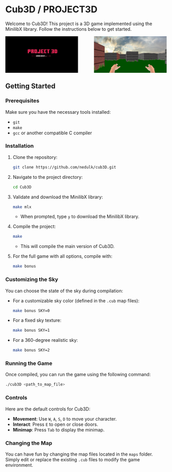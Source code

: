 # Cub3D / PROJECT3D

Welcome to Cub3D! This project is a 3D game implemented using the MinilibX library. Follow the instructions below to get started.

<div style="display: flex; justify-content: space-between;">
    <img src="./screenshots/load_screen2.png" alt="Load Screen" width="45%">
    <img src="./screenshots/sky_360_screen1.png" alt="360 Sky Screen" width="45%">
</div>


## Getting Started

### Prerequisites

Make sure you have the necessary tools installed:
- `git`
- `make`
- `gcc` or another compatible C compiler

### Installation

1. Clone the repository:
    ```sh
    git clone https://github.com/nedulk/cub3D.git
    ```

2. Navigate to the project directory:
    ```sh
    cd Cub3D
    ```

3. Validate and download the MinilibX library:
    ```sh
    make mlx
    ```

    - When prompted, type `y` to download the MinilibX library.

4. Compile the project:
    ```sh
    make
    ```

    - This will compile the main version of Cub3D.

5. For the full game with all options, compile with:
    ```sh
    make bonus
    ```

### Customizing the Sky

You can choose the state of the sky during compilation:

- For a customizable sky color (defined in the `.cub` map files):
    ```sh
    make bonus SKY=0
    ```

- For a fixed sky texture:
    ```sh
    make bonus SKY=1
    ```

- For a 360-degree realistic sky:
    ```sh
    make bonus SKY=2
    ```

### Running the Game

Once compiled, you can run the game using the following command:
```sh
./cub3D <path_to_map_file>
```
### Controls

Here are the default controls for Cub3D:

- **Movement**: Use `W`, `A`, `S`, `D` to move your character.
- **Interact**: Press `E` to open or close doors.
- **Minimap**: Press `Tab` to display the minimap.

### Changing the Map

You can have fun by changing the map files located in the `maps` folder. Simply edit or replace the existing `.cub` files to modify the game environment.
